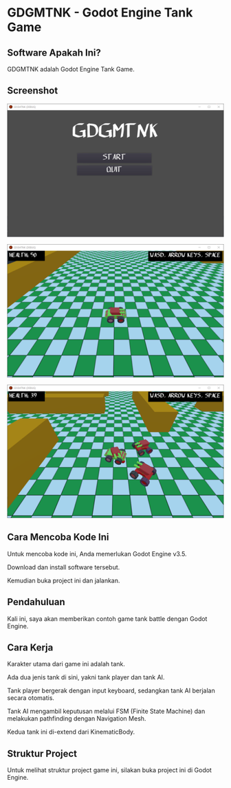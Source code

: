 # GDGMTNK - Godot Engine Tank Game

## Software Apakah Ini?

GDGMTNK adalah Godot Engine Tank Game.

## Screenshot

![ScreenShot](.readme-assets/GDGMTNK-1.png?raw=true)

![ScreenShot](.readme-assets/GDGMTNK-2.png?raw=true)

![ScreenShot](.readme-assets/GDGMTNK-3.png?raw=true)

## Cara Mencoba Kode Ini

Untuk mencoba kode ini, Anda memerlukan Godot Engine v3.5.

Download dan install software tersebut.

Kemudian buka project ini dan jalankan.

## Pendahuluan

Kali ini, saya akan memberikan contoh game tank battle dengan Godot Engine.

## Cara Kerja

Karakter utama dari game ini adalah tank.

Ada dua jenis tank di sini, yakni tank player dan tank AI.

Tank player bergerak dengan input keyboard, sedangkan tank AI berjalan secara otomatis.

Tank AI mengambil keputusan melalui FSM (Finite State Machine) dan melakukan pathfinding dengan Navigation Mesh.

Kedua tank ini di-extend dari KinematicBody.

## Struktur Project

Untuk melihat struktur project game ini, silakan buka project ini di Godot Engine.
